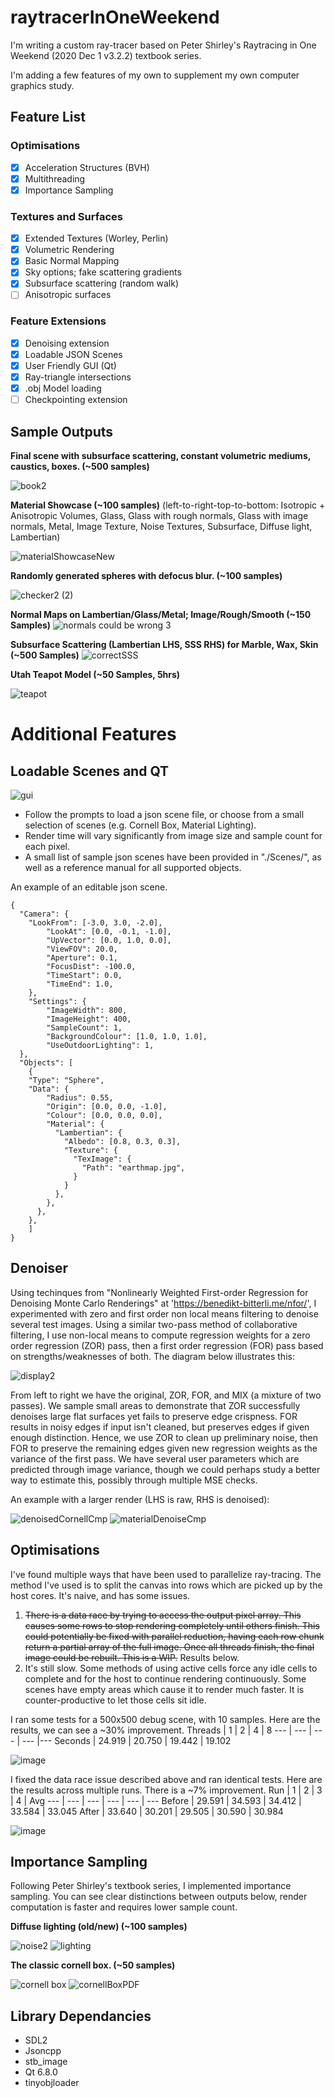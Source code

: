 # raytracerInOneWeekend
I'm writing a custom ray-tracer based on Peter Shirley's Raytracing in One Weekend (2020 Dec 1 v3.2.2) textbook series.

I'm adding a few features of my own to supplement my own computer graphics study.

## Feature List
### Optimisations
- [x] Acceleration Structures (BVH)
- [x] Multithreading
- [x] Importance Sampling
### Textures and Surfaces
- [x] Extended Textures (Worley, Perlin)
- [x] Volumetric Rendering
- [x] Basic Normal Mapping
- [x] Sky options; fake scattering gradients
- [x] Subsurface scattering (random walk)
- [ ] Anisotropic surfaces
### Feature Extensions
- [x] Denoising extension
- [x] Loadable JSON Scenes
- [x] User Friendly GUI (Qt)
- [x] Ray-triangle intersections
- [x] .obj Model loading
- [ ] Checkpointing extension

## Sample Outputs
**Final scene with subsurface scattering, constant volumetric mediums, caustics, boxes. (~500 samples)**

![book2](https://github.com/vanandrewnguyen/raytracerInOneWeekend/assets/53636492/39f55032-0a6c-491b-82b5-6aaa99274ad7)

**Material Showcase (~100 samples)**
(left-to-right-top-to-bottom: Isotropic + Anisotropic Volumes, Glass, Glass with rough normals, Glass with image normals, Metal, Image Texture, Noise Textures, Subsurface, Diffuse light, Lambertian)

![materialShowcaseNew](https://github.com/user-attachments/assets/58a4f513-c658-4f61-8184-b43c097fb93f)

**Randomly generated spheres with defocus blur. (~100 samples)**

![checker2 (2)](https://user-images.githubusercontent.com/53636492/189015882-25888ada-3437-4f5e-b545-652d299769a9.PNG)

**Normal Maps on Lambertian/Glass/Metal; Image/Rough/Smooth (~150 Samples)**
![normals could be wrong 3](https://github.com/user-attachments/assets/371142d1-268c-47bf-b1f8-df02bcdc0f96)

**Subsurface Scattering (Lambertian LHS, SSS RHS) for Marble, Wax, Skin (~500 Samples)**
![correctSSS](https://github.com/user-attachments/assets/a4c03ba7-f83c-484f-a6d9-8e77d7439038)

**Utah Teapot Model (~50 Samples, 5hrs)**

![teapot](https://github.com/user-attachments/assets/9aa3e8fe-e6af-47cb-ba40-3bd2e2bc8774)

# Additional Features

## Loadable Scenes and QT
![gui](https://github.com/user-attachments/assets/e9cd9083-93b8-424e-b5cf-9b07d4a991e4)
- Follow the prompts to load a json scene file, or choose from a small selection of scenes (e.g. Cornell Box, Material Lighting). 
- Render time will vary significantly from image size and sample count for each pixel.
- A small list of sample json scenes have been provided in "./Scenes/", as well as a reference manual for all supported objects.

An example of an editable json scene.
```
{
  "Camera": {
    "LookFrom": [-3.0, 3.0, -2.0],
		"LookAt": [0.0, -0.1, -1.0],
		"UpVector": [0.0, 1.0, 0.0],
		"ViewFOV": 20.0,
		"Aperture": 0.1,
		"FocusDist": -100.0,
		"TimeStart": 0.0,
		"TimeEnd": 1.0,
	},
	"Settings": {
		"ImageWidth": 800,
		"ImageHeight": 400,
		"SampleCount": 1,
		"BackgroundColour": [1.0, 1.0, 1.0],
		"UseOutdoorLighting": 1,
  }, 
  "Objects": [
    {
    "Type": "Sphere",
    "Data": {
        "Radius": 0.55,
        "Origin": [0.0, 0.0, -1.0],
        "Colour": [0.0, 0.0, 0.0],
        "Material": {
          "Lambertian": {
            "Albedo": [0.8, 0.3, 0.3],
            "Texture": {
              "TexImage": {
                "Path": "earthmap.jpg",
              }
            }
          },
        },
      },
    },
    ]
}
```

## Denoiser

Using techinques from "Nonlinearly Weighted First-order Regression for Denoising Monte Carlo Renderings" at 'https://benedikt-bitterli.me/nfor/', I experimented with zero and first order non local means filtering to denoise several test images. Using a similar two-pass method of collaborative filtering, I use non-local means to compute regression weights for a zero order regression (ZOR) pass, then a first order regression (FOR) pass based on strengths/weaknesses of both. The diagram below illustrates this:

![display2](https://github.com/user-attachments/assets/610a4052-7726-4bd6-94b3-96f20d5a21e6)

From left to right we have the original, ZOR, FOR, and MIX (a mixture of two passes). We sample small areas to demonstrate that ZOR successfully denoises large flat surfaces yet fails to preserve edge crispness. FOR results in noisy edges if input isn't cleaned, but preserves edges if given enough distinction. Hence, we use ZOR to clean up preliminary noise, then FOR to preserve the remaining edges given new regression weights as the variance of the first pass. We have several user parameters which are predicted through image variance, though we could perhaps study a better way to estimate this, possibly through multiple MSE checks.

An example with a larger render (LHS is raw, RHS is denoised):

![denoisedCornellCmp](https://github.com/user-attachments/assets/85c0f756-75e4-453d-8cfa-b5f22cc4ffc7)
![materialDenoiseCmp](https://github.com/user-attachments/assets/4b29d299-1aa3-4f71-9aa7-264f698ff705)

## Optimisations

I've found multiple ways that have been used to parallelize ray-tracing. The method I've used is to split the canvas into rows which are picked up by the host cores. It's naive, and has some issues.
1. ~~There is a data race by trying to access the output pixel array. This causes some rows to stop rendering completely until others finish. This could potentially be fixed with parallel reduction, having each row chunk return a partial array of the full image. Once all threads finish, the final image could be rebuilt. This is a WIP.~~ Results below.
2. It's still slow. Some methods of using active cells force any idle cells to complete and for the host to continue rendering continuously. Some scenes have empty areas which cause it to render much faster. It is counter-productive to let those cells sit idle.

I ran some tests for a 500x500 debug scene, with 10 samples. Here are the results, we can see a ~30% improvement.
Threads | 1 | 2 | 4 | 8
--- | --- | --- | --- |--- 
Seconds | 24.919 | 20.750 | 19.442 | 19.102

![image](https://github.com/vanandrewnguyen/raytracerInOneWeekend/assets/53636492/26e8556a-183f-4666-99d8-e62ceaff5b49)

I fixed the data race issue described above and ran identical tests. Here are the results across multiple runs. There is a ~7% improvement.
Run | 1 | 2 | 3 | 4 | Avg
--- | --- | --- | --- | --- | ---
Before | 29.591 | 34.593 | 34.412 | 33.584 | 33.045
After | 33.640 | 30.201 | 29.505 | 30.590 | 30.984

![image](https://github.com/vanandrewnguyen/raytracerInOneWeekend/assets/53636492/8d001a63-23ac-4aff-8a88-97be2a8c2ce8)


## Importance Sampling

Following Peter Shirley's textbook series, I implemented importance sampling. You can see clear distinctions between outputs below, render computation is faster and requires lower sample count.

**Diffuse lighting (old/new) (~100 samples)**

![noise2](https://user-images.githubusercontent.com/53636492/189015814-a0b92e84-e3c3-4351-9985-f6e0b03e6e54.PNG)
![lighting](https://github.com/user-attachments/assets/c5471155-1b46-484e-8657-f880dcc347f1)

**The classic cornell box. (~50 samples)**

![cornell box](https://user-images.githubusercontent.com/53636492/189475961-15cef27e-1a86-47ac-8dcf-fe8152b86ac1.PNG)
![cornellBoxPDF](https://github.com/user-attachments/assets/74d02d50-bb97-49cf-a072-91f5c7ab14ad)

## Library Dependancies
- SDL2
- Jsoncpp
- stb_image
- Qt 6.8.0
- tinyobjloader

